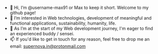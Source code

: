 - 👋 Hi, I’m @username-max91 or Max to keep it short. Welcome to my github page!
- 👀 I’m interested in Web technologies, development of meaningful and functional applications, sustainability, humanity, life.
- 💞️ As I’m at the start of my Web development journey, I'm eager to find an experienced buddy / sensei.
- 📫 If you'd like to get in touch for any reason, feel free to drop me an email: supernova.in@protonmail.com

<!---
username-max91/username-max91 is a ✨ special ✨ repository because its `README.md` (this file) appears on your GitHub profile.
You can click the Preview link to take a look at your changes.
--->
